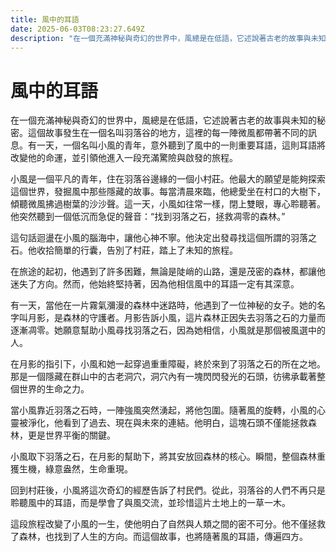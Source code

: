 ```yaml
---
title: 風中的耳語
date: 2025-06-03T08:23:27.649Z
description: "在一個充滿神秘與奇幻的世界中，風總是在低語，它述說著古老的故事與未知的秘密。這個故事發生在一個名叫羽落谷的地方，這裡的每一陣微風都帶著不同的訊息。有一天，一個名叫小風的青年，意外聽到了風中的一則重要耳語，這則耳語將改變他的命運，並引領他進入一段充滿驚險與啟發的旅程。"
---
```


# 風中的耳語

在一個充滿神秘與奇幻的世界中，風總是在低語，它述說著古老的故事與未知的秘密。這個故事發生在一個名叫羽落谷的地方，這裡的每一陣微風都帶著不同的訊息。有一天，一個名叫小風的青年，意外聽到了風中的一則重要耳語，這則耳語將改變他的命運，並引領他進入一段充滿驚險與啟發的旅程。

小風是一個平凡的青年，住在羽落谷邊緣的一個小村莊。他最大的願望是能夠探索這個世界，發掘風中那些隱藏的故事。每當清晨來臨，他總愛坐在村口的大樹下，傾聽微風拂過樹葉的沙沙聲。這一天，小風如往常一樣，閉上雙眼，專心聆聽著。他突然聽到一個低沉而急促的聲音：“找到羽落之石，拯救凋零的森林。”

這句話迴盪在小風的腦海中，讓他心神不寧。他決定出發尋找這個所謂的羽落之石。他收拾簡單的行囊，告別了村莊，踏上了未知的旅程。

在旅途的起初，他遇到了許多困難，無論是陡峭的山路，還是茂密的森林，都讓他迷失了方向。然而，他始終堅持著，因為他相信風中的耳語一定有其深意。

有一天，當他在一片霧氣瀰漫的森林中迷路時，他遇到了一位神秘的女子。她的名字叫月影，是森林的守護者。月影告訴小風，這片森林正因失去羽落之石的力量而逐漸凋零。她願意幫助小風尋找羽落之石，因為她相信，小風就是那個被風選中的人。

在月影的指引下，小風和她一起穿過重重障礙，終於來到了羽落之石的所在之地。那是一個隱藏在群山中的古老洞穴，洞穴內有一塊閃閃發光的石頭，彷彿承載著整個世界的生命之力。

當小風靠近羽落之石時，一陣強風突然湧起，將他包圍。隨著風的旋轉，小風的心靈被淨化，他看到了過去、現在與未來的連結。他明白，這塊石頭不僅能拯救森林，更是世界平衡的關鍵。

小風取下羽落之石，在月影的幫助下，將其安放回森林的核心。瞬間，整個森林重獲生機，綠意盎然，生命重現。

回到村莊後，小風將這次奇幻的經歷告訴了村民們。從此，羽落谷的人們不再只是聆聽風中的耳語，而是學會了與風交流，並珍惜這片土地上的一草一木。

這段旅程改變了小風的一生，使他明白了自然與人類之間的密不可分。他不僅拯救了森林，也找到了人生的方向。而這個故事，也將隨著風的耳語，傳遍四方。